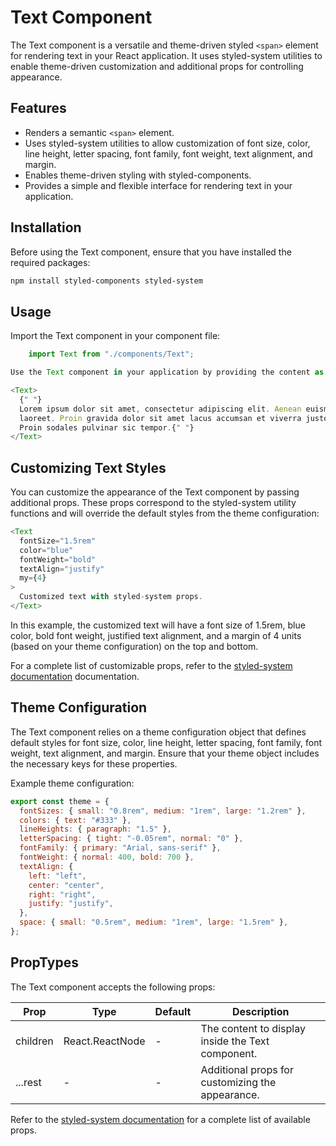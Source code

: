 # Text Component

The Text component is a versatile and theme-driven styled `<span>` element for rendering text in your React application. It uses styled-system utilities to enable theme-driven customization and additional props for controlling appearance.

## Features

- Renders a semantic `<span>` element.
- Uses styled-system utilities to allow customization of font size, color, line height, letter spacing, font family, font weight, text alignment, and margin.
- Enables theme-driven styling with styled-components.
- Provides a simple and flexible interface for rendering text in your application.

## Installation

Before using the Text component, ensure that you have installed the required packages:

```bash
npm install styled-components styled-system
```

## Usage

Import the Text component in your component file:

```javascript
    import Text from "./components/Text";

Use the Text component in your application by providing the content as children:
```

```javascript
<Text>
  {" "}
  Lorem ipsum dolor sit amet, consectetur adipiscing elit. Aenean euismod bibendum
  laoreet. Proin gravida dolor sit amet lacus accumsan et viverra justo commodo.
  Proin sodales pulvinar sic tempor.{" "}
</Text>
```

## Customizing Text Styles

You can customize the appearance of the Text component by passing additional props. These props correspond to the styled-system utility functions and will override the default styles from the theme configuration:

```javascript
<Text
  fontSize="1.5rem"
  color="blue"
  fontWeight="bold"
  textAlign="justify"
  my={4}
>
  Customized text with styled-system props.
</Text>
```

In this example, the customized text will have a font size of 1.5rem, blue color, bold font weight, justified text alignment, and a margin of 4 units (based on your theme configuration) on the top and bottom.

For a complete list of customizable props, refer to the [styled-system documentation](https://styled-system.com/custom-props) documentation.

## Theme Configuration

The Text component relies on a theme configuration object that defines default styles for font size, color, line height, letter spacing, font family, font weight, text alignment, and margin. Ensure that your theme object includes the necessary keys for these properties.

Example theme configuration:

```javascript
export const theme = {
  fontSizes: { small: "0.8rem", medium: "1rem", large: "1.2rem" },
  colors: { text: "#333" },
  lineHeights: { paragraph: "1.5" },
  letterSpacing: { tight: "-0.05rem", normal: "0" },
  fontFamily: { primary: "Arial, sans-serif" },
  fontWeight: { normal: 400, bold: 700 },
  textAlign: {
    left: "left",
    center: "center",
    right: "right",
    justify: "justify",
  },
  space: { small: "0.5rem", medium: "1rem", large: "1.5rem" },
};
```

## PropTypes

The Text component accepts the following props:

| Prop     | Type            | Default | Description                                       |
| -------- | --------------- | ------- | ------------------------------------------------- |
| children | React.ReactNode | -       | The content to display inside the Text component. |
| ...rest  | -               | -       | Additional props for customizing the appearance.  |

Refer to the [styled-system documentation](https://styled-system.com/api) for a complete list of available props.
